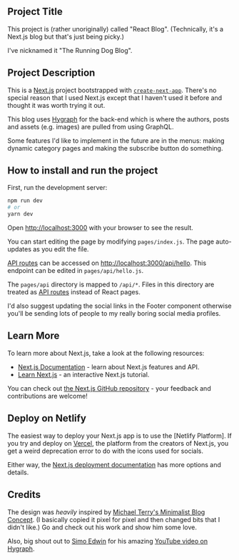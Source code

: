 ## Project Title

This project is (rather unoriginally) called "React Blog". (Technically, it's a Next.js blog but that's just being picky.)

I've nicknamed it "The Running Dog Blog".

## Project Description

This is a [Next.js](https://nextjs.org/) project bootstrapped with [`create-next-app`](https://github.com/vercel/next.js/tree/canary/packages/create-next-app). There's no special reason that I used Next.js except that I haven't used it before and thought it was worth trying it out.

This blog uses [Hygraph](https://app.hypgraph.com) for the back-end which is where the authors, posts and assets (e.g. images) are pulled from using GraphQL.

Some features I'd like to implement in the future are in the menus: making dynamic category pages and making the subscribe button do something.

## How to install and run the project

First, run the development server:

```bash
npm run dev
# or
yarn dev
```

Open [http://localhost:3000](http://localhost:3000) with your browser to see the result.

You can start editing the page by modifying `pages/index.js`. The page auto-updates as you edit the file.

[API routes](https://nextjs.org/docs/api-routes/introduction) can be accessed on [http://localhost:3000/api/hello](http://localhost:3000/api/hello). This endpoint can be edited in `pages/api/hello.js`.

The `pages/api` directory is mapped to `/api/*`. Files in this directory are treated as [API routes](https://nextjs.org/docs/api-routes/introduction) instead of React pages.

I'd also suggest updating the social links in the Footer component otherwise you'll be sending lots of people to my really boring social media profiles.

## Learn More

To learn more about Next.js, take a look at the following resources:

- [Next.js Documentation](https://nextjs.org/docs) - learn about Next.js features and API.
- [Learn Next.js](https://nextjs.org/learn) - an interactive Next.js tutorial.

You can check out [the Next.js GitHub repository](https://github.com/vercel/next.js/) - your feedback and contributions are welcome!

## Deploy on Netlify

The easiest way to deploy your Next.js app is to use the [Netlify Platform]. If you try and deploy on [Vercel](https://vercel.com/new?utm_medium=default-template&filter=next.js&utm_source=create-next-app&utm_campaign=create-next-app-readme), the platform from the creators of Next.js, you get a weird deprecation error to do with the icons used for socials.

Either way, the [Next.js deployment documentation](https://nextjs.org/docs/deployment) has more options and details.

## Credits

The design was _heavily_ inspired by [Michael Terry's Minimalist Blog Concept](https://www.behance.net/gallery/58000685/Minimalist-Blog-Concept?tracking_source=search_projects_appreciations%7Cblog+minimalist). (I basically copied it pixel for pixel and then changed bits that I didn't like.) Go and check out his work and show him some love.

Also, big shout out to [Simo Edwin](https://github.com/developedbyed/) for his amazing [YouTube video on Hygraph](https://youtu.be/Dc7LAgqy1_E).
